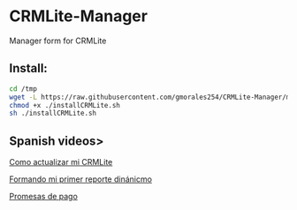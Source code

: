 # CRMLite-Manager
Manager form for CRMLite

## Install:
```sh
cd /tmp
wget -L https://raw.githubusercontent.com/gmorales254/CRMLite-Manager/main/installCRMLite.sh
chmod +x ./installCRMLite.sh
sh ./installCRMLite.sh
```

## Spanish videos>
[Como actualizar mi CRMLite](https://www.loom.com/share/60726b9fbc5145299eef16cf8aaa7d61)

[Formando mi primer reporte dinánicmo](https://www.loom.com/share/fd33df4a0d3d43708d8f6a438b8461bb)

[Promesas de pago](https://www.loom.com/share/6b15fa4e1ef141abbcf15bc1ead616f7)